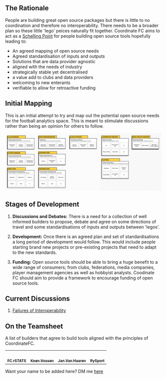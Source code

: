 ## The Rationale 
People are building great open source packages but there is little to no coordination and therefore no interoperability. There needs to be a broader plan so these little 'lego' peices naturally fit together. Coordinate FC aims to act as a [Schelling Point](https://www.youtube.com/watch?v=BtW-Ds-artA) for people building open source tools hopefully leading to: 

- An agreed mapping of open source needs 
- Agreed standardisation of inputs and outputs 
- Solutions that are data provider agnostic 
- aligned with the needs of industry 
- strategically stable yet decentralised 
- a value add to clubs and data providers 
- welcoming to new enterants 
- verifiable to allow for retroactive funding

## Initial Mapping 
This is an initial attempt to try and map out the potential open source needs for the football analytics space. This is meant to stimulate discussions rather than being an opinion for others to follow. 

![Mapping](https://github.com/FCrSTATS/coordinateFC/blob/main/images/coordinatefc.png?raw=true)

## Stages of Development 
1. **Discussions and Debates:**
There is a need for a collection of well informed builders to propose, debate and agree on some directions of travel and some standardisations of inputs and outputs between 'legos'. 

2. **Development:**
Once there is an agreed plan and set of standardisations a long period of development would follow. This would include people starting brand new projects or pre-existing projects that need to adapt to the new standards. 

3. **Funding:**
Open source tools should be able to bring a huge benefit to a wide range of consumers; from clubs, federations, media companies, player management agencies as well as hobbyist analysts. Coodinate FC should aim to provide a framework to encourage funding of open source tools. 

## Current Discussions 
1. [Failures of Interoperability](https://github.com/FCrSTATS/coordinateFC/discussions/3)

## On the Teamsheet
A list of builders that agree to build tools aligned with the principles of CoordinateFC. 
        
<!-- prettier-ignore-start -->
<!-- markdownlint-disable -->
<table>
  <tr>
    <td align="center"><a href="https://github.com/FCrSTATS"><img src="https://avatars.githubusercontent.com/u/35891964?v=4?s=100" width="100px;" alt=""/><br/><sub><b>FC rSTATS</b></sub></a><br/></td>
    <td align="center"><a href="https://github.com/koenvo"><img src="https://avatars.githubusercontent.com/u/3765024?v=4?s=100" width="100px;" alt=""/><br/><sub><b>Koen Vossen</b></sub></a><br/></td>
    <td align="center"><a href="https://github.com/JanVanHaaren"><img src="https://avatars.githubusercontent.com/u/5039319?v=4?s=100" width="100px;" alt=""/><br/><sub><b>Jan Van Haaren</b></sub></a><br/></td>
    <td align="center"><a href="https://github.com/PySport"><img src="https://avatars.githubusercontent.com/u/64007054?v=4?s=100" width="100px;" alt=""/><br/><sub><b>PySport</b></sub></a><br/></td>



  </tr>
</table>
<!-- markdownlint-restore -->
<!-- prettier-ignore-end -->

Want your name to be added here? DM me [here](https://www.twitter.com/fc_rstats)

